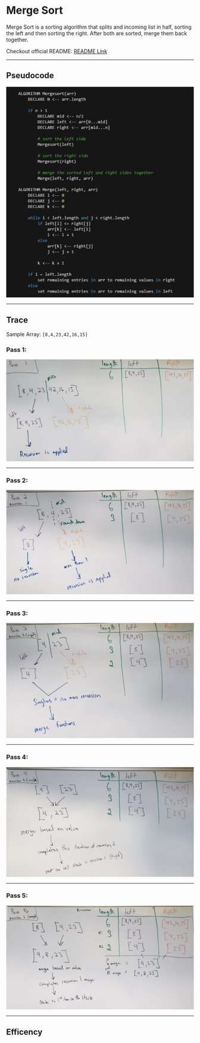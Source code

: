 # Merge Sort
Merge Sort is a sorting algorithm that splits and incoming list in half, sorting the left and then sorting the right. After both are sorted, merge them back together.

Checkout official README: [README Link](./README.md)

---

## Pseudocode
![code](/assets/merge_sort/pseudo_code.png)

---

## Trace
 Sample Array: `[8,4,23,42,16,15]`

### Pass 1:
![pass 1](/assets/merge_sort/pass_1.png)


---

### Pass 2:
![pass 2](/assets/merge_sort/pass_2.png)



---

### Pass 3:
![pass 3](/assets/merge_sort/pass_3.png)



---

### Pass 4:
![pass 4](/assets/merge_sort/pass_4.png)



---

### Pass 5:
![pass 5](/assets/merge_sort/pass_5.png)


---

## Efficency
<!-- * Time O(n^2)
    - The algorithm of this function is to compare each value in the list. This will happen n times for the list, and n-1 times inside the initial loop. The resulting algorithm ends up being n squared.
* Space O(1)
    - No additional space is being created. This list is being sorted in place. Keeping the space at constant O(1). -->
